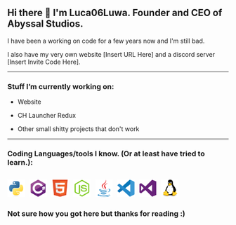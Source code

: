 Hi there 👋 I'm Luca06Luwa. Founder and CEO of Abyssal Studios.
---

I have been a working on code for a few years now and I'm still bad.

I also have my very own website [Insert URL Here] and a discord server [Insert Invite Code Here].

---
### Stuff I’m currently working on:

- Website

- CH Launcher Redux

- Other small shitty projects that don't work

---
### Coding Languages/tools I know. (Or at least have tried to learn.):

<img src="https://github.com/devicons/devicon/blob/master/icons/python/python-original.svg" title="Python" alt="Python" width="40" height="40"/>&nbsp;
 <img src="https://github.com/devicons/devicon/blob/master/icons/csharp/csharp-original.svg"  title="CSharp" alt="CSharp" width="40" height="40"/>&nbsp;
 <img src="https://github.com/devicons/devicon/blob/master/icons/html5/html5-original.svg" title="HTML5" alt="HTML5" width="40" height="40"/>&nbsp;
 <img src="https://github.com/devicons/devicon/blob/master/icons/nodejs/nodejs-original.svg" title="NodeJS" alt="NodeJS" width="40" height="40"/>&nbsp;
 <img src="https://github.com/devicons/devicon/blob/master/icons/java/java-original.svg" title="Java" alt="Java" width="40" height="40"/>&nbsp;
 <img src="https://github.com/devicons/devicon/blob/master/icons/vscode/vscode-original.svg" title="VS Code" alt="VS Code" width="40" height="40"/>&nbsp;
 <img src="https://github.com/devicons/devicon/blob/master/icons/visualstudio/visualstudio-plain.svg" title="Visual Studio" alt="Visual Studio" width="40" height="40"/>&nbsp;
 <img src="https://github.com/devicons/devicon/blob/master/icons/linux/linux-original.svg" title="Linux" alt="Linux" width="40" height="40"/>&nbsp;
---

<h3> Not sure how you got here but thanks for reading :) </h3>


